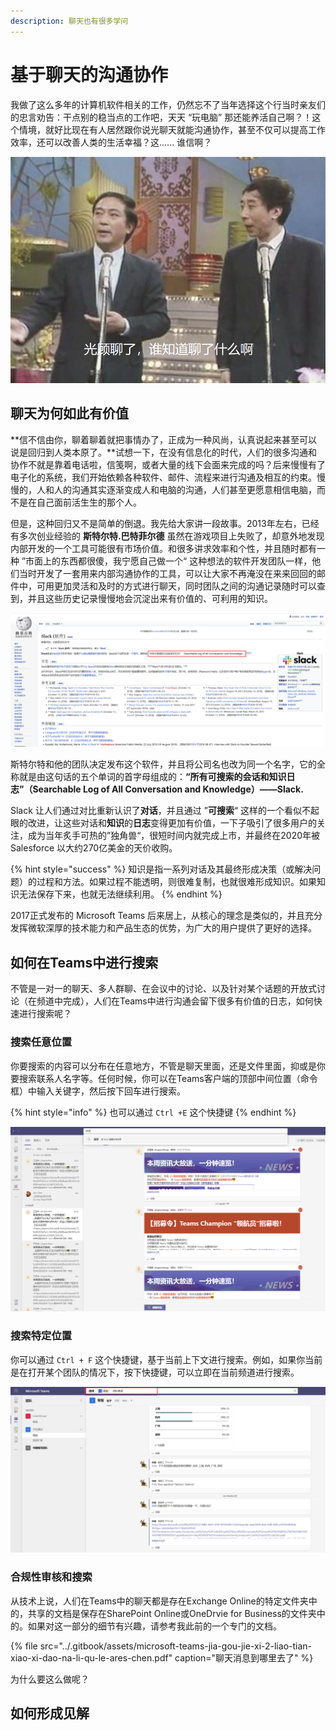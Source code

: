 ```yaml
---
description: 聊天也有很多学问
---
```


# 基于聊天的沟通协作

我做了这么多年的计算机软件相关的工作，仍然忘不了当年选择这个行当时亲友们的忠言劝告：干点别的稳当点的工作吧，天天 “玩电脑” 那还能养活自己啊？！这个情境，就好比现在有人居然跟你说光聊天就能沟通协作，甚至不仅可以提高工作效率，还可以改善人类的生活幸福？这...... 谁信啊？

![](../.gitbook/assets/tu-pian-%20%2881%29.png)

## 聊天为何如此有价值

**信不信由你，聊着聊着就把事情办了，正成为一种风尚，认真说起来甚至可以说是回归到人类本原了。**试想一下，在没有信息化的时代，人们的很多沟通和协作不就是靠着电话啦，信笺啊，或者大量的线下会面来完成的吗？后来慢慢有了电子化的系统，我们开始依赖各种软件、邮件、流程来进行沟通及相互的约束。慢慢的，人和人的沟通其实逐渐变成人和电脑的沟通，人们甚至更愿意相信电脑，而不是在自己面前活生生的那个人。

但是，这种回归又不是简单的倒退。我先给大家讲一段故事。2013年左右，已经有多次创业经验的 **斯特尔特.巴特菲尔德** 虽然在游戏项目上失败了，却意外地发现内部开发的一个工具可能很有市场价值。和很多讲求效率和个性，并且随时都有一种 ”市面上的东西都很傻，我宁愿自己做一个“ 这种想法的软件开发团队一样，他们当时开发了一套用来内部沟通协作的工具，可以让大家不再淹没在来来回回的邮件中，可用更加灵活和及时的方式进行聊天，同时团队之间的沟通记录随时可以查到，并且这些历史记录慢慢地会沉淀出来有价值的、可利用的知识。

![](../.gitbook/assets/tu-pian-%20%2858%29.png)

斯特尔特和他的团队决定发布这个软件，并且将公司名也改为同一个名字，它的全称就是由这句话的五个单词的首字母组成的：**“所有可搜索的会话和知识日志”（Searchable Log of All Conversation and Knowledge）——Slack.**

Slack 让人们通过对比重新认识了**对话**，并且通过 ”**可搜索**“ 这样的一个看似不起眼的改进，让这些对话和**知识**的**日志**变得更加有价值，一下子吸引了很多用户的关注，成为当年炙手可热的”独角兽“，很短时间内就完成上市，并最终在2020年被Salesforce 以大约270亿美金的天价收购。

{% hint style="success" %}
知识是指一系列对话及其最终形成决策（或解决问题）的过程和方法。如果过程不能透明，则很难复制，也就很难形成知识。如果知识无法保存下来，也就无法继续利用。
{% endhint %}

2017正式发布的 Microsoft Teams 后来居上，从核心的理念是类似的，并且充分发挥微软深厚的技术能力和产品生态的优势，为广大的用户提供了更好的选择。

## 如何在Teams中进行搜索

不管是一对一的聊天、多人群聊、在会议中的讨论、以及针对某个话题的开放式讨论（在频道中完成），人们在Teams中进行沟通会留下很多有价值的日志，如何快速进行搜索呢？

### 搜索任意位置

你要搜索的内容可以分布在任意地方，不管是聊天里面，还是文件里面，抑或是你要搜索联系人名字等。任何时候，你可以在Teams客户端的顶部中间位置（命令框）中输入关键字，然后按下回车进行搜索。

{% hint style="info" %}
也可以通过 `Ctrl +E` 这个快捷键
{% endhint %}

![](../.gitbook/assets/tu-pian-%20%2853%29.png)

### 搜索特定位置

你可以通过 `Ctrl + F` 这个快捷键，基于当前上下文进行搜索。例如，如果你当前是在打开某个团队的情况下，按下快捷键，可以立即在当前频道进行搜索。

![](../.gitbook/assets/tu-pian-%20%2878%29.png)

### 合规性审核和搜索

从技术上说，人们在Teams中的聊天都是存在Exchange Online的特定文件夹中的，共享的文档是保存在SharePoint Online或OneDrvie for Business的文件夹中的。如果对这一部分的细节有兴趣，请参考我此前的一个专门的文档。

{% file src="../.gitbook/assets/microsoft-teams-jia-gou-jie-xi-2-liao-tian-xiao-xi-dao-na-li-qu-le-ares-chen.pdf" caption="聊天消息到哪里去了" %}

为什么要这么做呢？

## 如何形成见解







